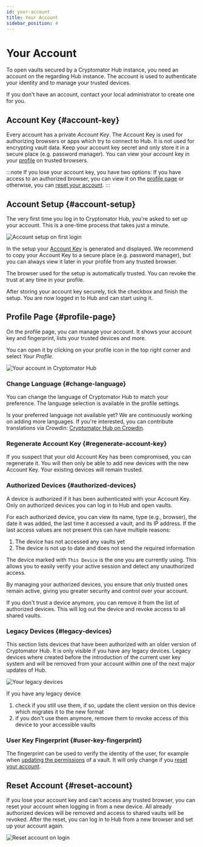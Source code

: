 ```yaml
---
id: your-account
title: Your Account
sidebar_position: 4
---
```


# Your Account

To open vaults secured by a Cryptomator Hub instance, you need an account on the regarding Hub instance.
The account is used to authenticate your identity and to manage your trusted devices.

If you don't have an account, contact your local administrator to create one for you.

## Account Key {#account-key}

Every account has a private *Account Key*.
The Account Key is used for authorizing browsers or apps which try to connect to Hub.
It is not used for encrypting vault data.
Keep your account key secret and only store it in a secure place (e.g. password manager).
You can view your account key in your [profile](#profile-page) on trusted browsers.

:::note
If you lose your account key, you have two options: If you have access to an authorized browser, you can view it on the [profile page](#profile-page) or otherwise, you can [reset your account](#reset-account).
:::

## Account Setup {#account-setup}

The very first time you log in to Cryptomator Hub, you're asked to set up your account.
This is a one-time process that takes just a minute.

![Account setup on first login](/img/hub/account-setup.png)

In the setup your [Account Key](#account-key) is generated and displayed.
We recommend to copy your Account Key to a secure place (e.g. password manager), but you can always view it later in your profile from any trusted browser.

The browser used for the setup is automatically trusted.
You can revoke the trust at any time in your profile.

After storing your account key securely, tick the checkbox and finish the setup.
You are now logged in to Hub and can start using it.

## Profile Page {#profile-page}

On the profile page, you can manage your account.
It shows your account key and fingerprint, lists your trusted devices and more.

You can open it by clicking on your profile icon in the top right corner and select *Your Profile*.

![Your account in Cryptomator Hub](/img/hub/profile-view.png)

### Change Language {#change-language}

You can change the language of Cryptomator Hub to match your preference.
The language selection is available in the profile settings.

Is your preferred language not available yet?
We are continuously working on adding more languages.
If you're interested, you can contribute translations via Crowdin:
[Cryptomator Hub on Crowdin](https://crowdin.com/project/cryptomator).

### Regenerate Account Key {#regenerate-account-key}

If you suspect that your old Account Key has been compromised, you can regenerate it.
You will then only be able to add new devices with the new Account Key.
Your existing devices will remain trusted.

### Authorized Devices {#authorized-devices}

A device is authorized if it has been authenticated with your Account Key.
Only on authorized devices you can log in to Hub and open vaults.

For each authorized device, you can view its name, type (e.g., browser), the date it was added, the last time it accessed a vault, and its IP address.
If the last access values are not present this can have multiple reasons:

1. The device has not accessed any vaults yet
2. The device is not up to date and does not send the required information

The device marked with `This Device` is the one you are currently using. This allows you to easily verify your active session and detect any unauthorized access.

By managing your authorized devices, you ensure that only trusted ones remain active, giving you greater security and control over your account.

If you don't trust a device anymore, you can remove it from the list of authorized devices.
This will log out the device and revoke access to all shared vaults.

### Legacy Devices {#legacy-devices}

This section lists devices that have been authorized with an older version of Cryptomator Hub. It is only visible if you have any legacy devices.
Legacy devices where created before the introduction of the current user key system and will be removed from your account within one of the next major updates of Hub.

![Your legacy devices](/img/hub/legacy-devices.png)

If you have any legacy device

1. check if you still use them, if so, update the client version on this device which migrates it to the new format
2. if you don't use them anymore, remove them to revoke access of this device to your accessible vaults

### User Key Fingerprint {#user-key-fingerprint}

The fingerprint can be used to verify the identity of the user, for example when [updating the permissions](vault-management.md#update-permissions) of a vault.
It will only change if you [reset your account](#reset-account).

## Reset Account {#reset-account}
If you lose your account key and can't access any trusted browser, you can reset your account when logging in from a new device.
All already authorized devices will be removed and access to shared vaults will be revoked.
After the reset, you can log in to Hub from a new browser and set up your account again.

![Reset account on login](/img/hub/trust-device.png)

